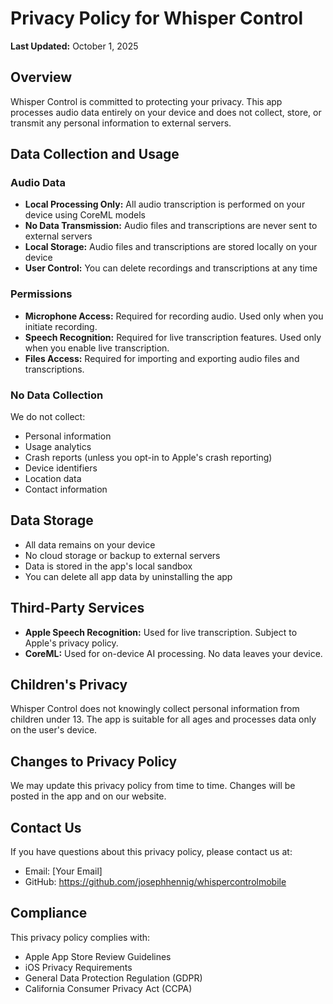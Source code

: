 # Privacy Policy for Whisper Control

**Last Updated:** October 1, 2025

## Overview
Whisper Control is committed to protecting your privacy. This app processes audio data entirely on your device and does not collect, store, or transmit any personal information to external servers.

## Data Collection and Usage

### Audio Data
- **Local Processing Only:** All audio transcription is performed on your device using CoreML models
- **No Data Transmission:** Audio files and transcriptions are never sent to external servers
- **Local Storage:** Audio files and transcriptions are stored locally on your device
- **User Control:** You can delete recordings and transcriptions at any time

### Permissions
- **Microphone Access:** Required for recording audio. Used only when you initiate recording.
- **Speech Recognition:** Required for live transcription features. Used only when you enable live transcription.
- **Files Access:** Required for importing and exporting audio files and transcriptions.

### No Data Collection
We do not collect:
- Personal information
- Usage analytics
- Crash reports (unless you opt-in to Apple's crash reporting)
- Device identifiers
- Location data
- Contact information

## Data Storage
- All data remains on your device
- No cloud storage or backup to external servers
- Data is stored in the app's local sandbox
- You can delete all app data by uninstalling the app

## Third-Party Services
- **Apple Speech Recognition:** Used for live transcription. Subject to Apple's privacy policy.
- **CoreML:** Used for on-device AI processing. No data leaves your device.

## Children's Privacy
Whisper Control does not knowingly collect personal information from children under 13. The app is suitable for all ages and processes data only on the user's device.

## Changes to Privacy Policy
We may update this privacy policy from time to time. Changes will be posted in the app and on our website.

## Contact Us
If you have questions about this privacy policy, please contact us at:
- Email: [Your Email]
- GitHub: https://github.com/josephhennig/whispercontrolmobile

## Compliance
This privacy policy complies with:
- Apple App Store Review Guidelines
- iOS Privacy Requirements
- General Data Protection Regulation (GDPR)
- California Consumer Privacy Act (CCPA)

